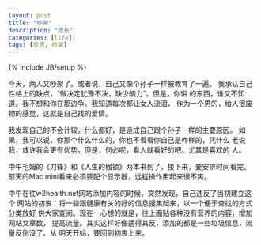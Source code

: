 ```yaml
---
layout: post
title: "吵架"
description: "成长"
categories: [life]
tags: [反思, 吵架]
---
```

{% include JB/setup %}

今天，两人又吵架了。或者说，自己又像个孙子一样被教育了一遍。
我承认自己性格上的缺点，“做决定犹豫不决，缺少魄力”。但是，你讲
的东西，谁又不知道。我不想和你在那边争。我知道每次都让女人流泪，
作为一个男的，给人很废物的感觉，这就是自己找的爱情。

我发现自己的不会计较，什么都好，是造成自己跟个孙子一样的主要原因。
如果，我可以说，你那个什么什么的，你也不看看你自己是咋样的，凭什么
老说我，或许我会更有优势。但是，何必呢，看人就看好的吧。尤其是喜欢的
人。

中午毛姆的《刀锋》和《人生的枷锁》两本书到了，接下来，要安排时间看完。
前天的Mac mini看来必须要配个显示器，远程操作用起来很不爽。

中午在往w2health.net网站添加内容的时候，突然发现，自己违反了当初建立这个
网站的初衷：将一些跟健康有关的好的信息搜集起来，以一个便于查找的方式分类放好
供大家查阅。现在一心想的就是，往上面贴各种没有营养的内容，增加网站文章数，
提高流量。其实这样好像适得其反，添加的都是一些垃圾信息，流量反倒没了。从
明天开始，要回到初衷上来。

